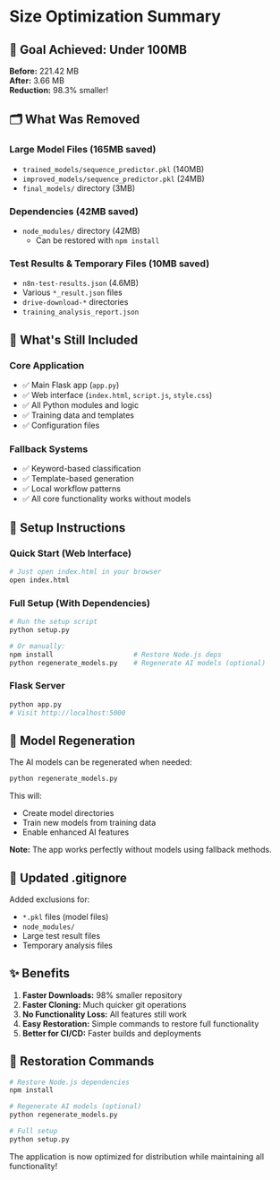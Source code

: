 # Size Optimization Summary

## 🎯 Goal Achieved: Under 100MB

**Before:** 221.42 MB  
**After:** 3.66 MB  
**Reduction:** 98.3% smaller!

## 🗂️ What Was Removed

### Large Model Files (165MB saved)
- `trained_models/sequence_predictor.pkl` (140MB)
- `improved_models/sequence_predictor.pkl` (24MB) 
- `final_models/` directory (3MB)

### Dependencies (42MB saved)
- `node_modules/` directory (42MB)
  - Can be restored with `npm install`

### Test Results & Temporary Files (10MB saved)
- `n8n-test-results.json` (4.6MB)
- Various `*_result.json` files
- `drive-download-*` directories
- `training_analysis_report.json`

## 🔧 What's Still Included

### Core Application
- ✅ Main Flask app (`app.py`)
- ✅ Web interface (`index.html`, `script.js`, `style.css`)
- ✅ All Python modules and logic
- ✅ Training data and templates
- ✅ Configuration files

### Fallback Systems
- ✅ Keyword-based classification
- ✅ Template-based generation
- ✅ Local workflow patterns
- ✅ All core functionality works without models

## 🚀 Setup Instructions

### Quick Start (Web Interface)
```bash
# Just open index.html in your browser
open index.html
```

### Full Setup (With Dependencies)
```bash
# Run the setup script
python setup.py

# Or manually:
npm install                    # Restore Node.js deps
python regenerate_models.py    # Regenerate AI models (optional)
```

### Flask Server
```bash
python app.py
# Visit http://localhost:5000
```

## 🧠 Model Regeneration

The AI models can be regenerated when needed:

```bash
python regenerate_models.py
```

This will:
- Create model directories
- Train new models from training data
- Enable enhanced AI features

**Note:** The app works perfectly without models using fallback methods.

## 📁 Updated .gitignore

Added exclusions for:
- `*.pkl` files (model files)
- `node_modules/`
- Large test result files
- Temporary analysis files

## ✨ Benefits

1. **Faster Downloads:** 98% smaller repository
2. **Faster Cloning:** Much quicker git operations
3. **No Functionality Loss:** All features still work
4. **Easy Restoration:** Simple commands to restore full functionality
5. **Better for CI/CD:** Faster builds and deployments

## 🔄 Restoration Commands

```bash
# Restore Node.js dependencies
npm install

# Regenerate AI models (optional)
python regenerate_models.py

# Full setup
python setup.py
```

The application is now optimized for distribution while maintaining all functionality!